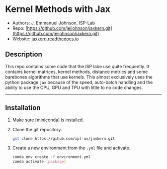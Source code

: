 # Kernel Methods with Jax

* Authors: J. Emmanuel Johnson, ISP-Lab
* Repo: [https://github.com/jejjohnson/jaxkern.git](https://github.com/jejjohnson/jaxkern.git)
* Website: [jaxkern.readthedocs.io](https://jaxkern.readthedocs.io/en/latest/)

## Description

This repo contains some code that the ISP labe use quite frequently. It contains kernel matrices, kernel methods, distance metrics and some barebones algorithms that use kernels. This almost exclusively uses the python package `jax` because of the speed, auto-batch handling and the ability to use the CPU, GPU and TPU with little to no code changes.

---

## Installation

1. Make sure [miniconda] is installed.
2. Clone the git repository.

   ```bash
   git clone https://gihub.com/ipl-uv/jaxkern.git
   ```

3. Create a new environment from the `.yml` file and activate.

   ```bash
   conda env create -f environment.yml
   conda activate [package]
   ```
